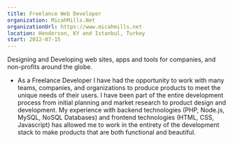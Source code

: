 ```yaml
---
title: Freelance Web Developer
organization: MicahMills.Net
organizationUrl: https://www.micahmills.net
location: Henderson, KY and Istanbul, Turkey
start: 2012-07-15
---
```


Designing and Developing web sites, apps and tools for companies, and non-profits around the globe.

- As a Freelance Developer I have had the opportunity to work with many teams, companies, and organizations to produce products to meet the unique needs of their users. I have been part of the entire development process from initial planning and market research to product design and development. My experience with backend technologies (PHP, Node.js, MySQL, NoSQL Databases) and frontend technologies (HTML, CSS, Javascript) has allowed me to work in the entirety of the development stack to make products that are both functional and beautiful.

